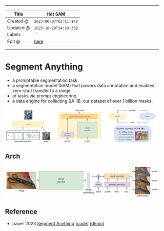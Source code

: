 -----

| Title     | Hot SAM                                               |
| --------- | ----------------------------------------------------- |
| Created @ | `2023-06-07T02:11:14Z`                                |
| Updated @ | `2023-10-19T14:29:35Z`                                |
| Labels    | \`\`                                                  |
| Edit @    | [here](https://github.com/junxnone/aiwiki/issues/414) |

-----

# Segment Anything

  - a promptable segmentation task
  - a segmentation model (SAM) that powers data annotation and enables
    zero-shot transfer to a range
  - of tasks via prompt engineering
  - a data engine for collecting SA-1B, our dataset of over 1 billion
    masks.

![image](media/1d54a550155c80b021126c60e7b42340028c3681.png)

## Arch

![image](media/b67b14db0f1b8151074e2f8771eb0ddc89c0d1ad.png)

## Reference

  - paper 2023 [Segment Anything](https://arxiv.org/abs/2304.02643)
    \[[code](https://github.com/facebookresearch/segment-anything)\]
    \[[demo](https://segment-anything.com/demo)\]
